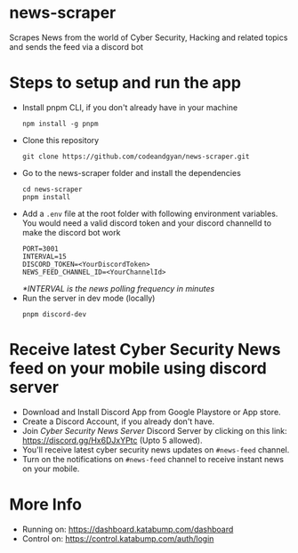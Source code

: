 # news-scraper
Scrapes News from the world of Cyber Security, Hacking and related topics and sends the feed via a discord bot

# Steps to setup and run the app
- Install pnpm CLI, if you don't already have in your machine
  ```
  npm install -g pnpm
  ```
- Clone this repository
  ```
  git clone https://github.com/codeandgyan/news-scraper.git
  ```
- Go to the news-scraper folder and install the dependencies
  ```
  cd news-scraper
  pnpm install
  ```
- Add a `.env` file at the root folder with following environment variables. 
  You would need a valid discord token and your discord channelId to make the discord bot work
  ```.env
  PORT=3001
  INTERVAL=15
  DISCORD_TOKEN=<YourDiscordToken>
  NEWS_FEED_CHANNEL_ID=<YourChannelId>
  ```
  _*INTERVAL is the news polling frequency in minutes_
- Run the server in dev mode (locally)
  ```
  pnpm discord-dev
  ```
# Receive latest Cyber Security News feed on your mobile using discord server
- Download and Install Discord App from Google Playstore or App store.
- Create a Discord Account, if you already don't have.
- Join *Cyber Security News Server* Discord Server by clicking on this link: https://discord.gg/Hx6DJxYPtc (Upto 5 allowed).
- You'll receive latest cyber security news updates on `#news-feed` channel.
- Turn on the notifications on `#news-feed` channel to receive instant news on your mobile.

# More Info
- Running on: https://dashboard.katabump.com/dashboard
- Control on: https://control.katabump.com/auth/login

